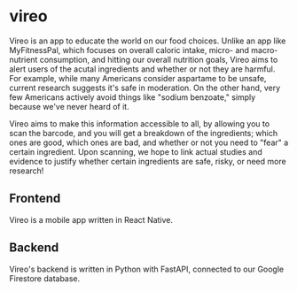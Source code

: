 # vireo

Vireo is an app to educate the world on our food choices. Unlike an app like MyFitnessPal, which focuses on overall caloric intake, micro- and macro- nutrient consumption, and hitting our overall nutrition goals, Vireo aims to alert users of the acutal ingredients and whether or not they are harmful. For example, while many Americans consider aspartame to be unsafe, current research suggests it's safe in moderation. On the other hand, very few Americans actively avoid things like "sodium benzoate," simply because we've never heard of it.

Vireo aims to make this information accessible to all, by allowing you to scan the barcode, and you will get a breakdown of the ingredients; which ones are good, which ones are bad, and whether or not you need to "fear" a certain ingredient. Upon scanning, we hope to link actual studies and evidence to justify whether certain ingredients are safe, risky, or need more research!

## Frontend

Vireo is a mobile app written in React Native.

## Backend

Vireo's backend is written in Python with FastAPI, connected to our Google Firestore database.